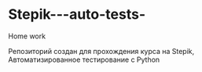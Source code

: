 # Stepik---auto-tests-
Home work

Репозиторий создан для прохождения курса на Stepik, Автоматизированное тестирование c Python 
